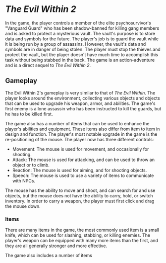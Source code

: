 # _The Evil Within 2_

In the game, the player controls a member of the elite psychosurvivor's "Vanguard Guard" who has been shadow-banned for killing gang members and is asked to protect a mysterious vault. The vault's purpose is to store data and symbols for the future. The player's job is to guard the vault while it is being run by a group of assassins. However, the vault's data and symbols are in danger of being stolen. The player must stop the thieves and protect the vault, but the player doesn't have much time to accomplish this task without being stabbed in the back. The game is an action-adventure and is a direct sequel to _The Evil Within 2_.

## Gameplay

The Evil Within 2's gameplay is very similar to that of _The Evil Within_. The player looks around the environment, collecting various objects and objects that can be used to upgrade his weapon, armor, and abilities. The game's first enemy is a lone assassin who has been instructed to kill the guards, but he has to be killed first.

The game also has a number of items that can be used to enhance the player's abilities and equipment. These items also differ from item to item in design and function. The player's most notable upgrade in the game is the re-positioning of the mouse. The player now has three different controls:

*   Movement: The mouse is used for movement, and occasionally for shooting.
*   Attack: The mouse is used for attacking, and can be used to throw an object or to climb.
*   Reaction: The mouse is used for aiming, and for shooting objects.
*   Speech: The mouse is used to use a variety of items to communicate with NPCs.

The mouse has the ability to move and shoot, and can search for and use objects, but the mouse does not have the ability to carry, hold, or switch inventory. In order to carry a weapon, the player must first click and drag the mouse down.

### Items

There are many items in the game, the most commonly used item is a small knife, which can be used for slashing, stabbing, or killing enemies. The player's weapon can be equipped with many more items than the first, and they are all generally stronger and more effective.

The game also includes a number of items